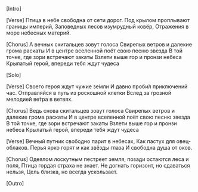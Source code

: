 [Intro]

[Verse]
Птица в небе свободна от сети дорог.
Под крылом проплывают границы империй,
Заповедных лесов изумрудный ковёр,
Отражения в море небесных материй.

[Chorus]
А вечных скитальцев зовут голоса
Свирепых ветров и далекие грома раскаты
И в центре вселенной поёт свою песню звезда
В той точке, где зори встречают закаты
Взлети выше гор и пронзи небеса
Крылатый герой, впереди тебя ждут чудеса

[Solo]

[Verse]
Своего героя ждут чужие зе́мли
И давно проби́л приключений час.
Отправляйся в путь из роскошной клетки
Вслед за грозной мелодией ве́тра в ветвях.

[Chorus]
Ведь снова скитальцев зовут голоса
Свирепых ветров и далекие грома раскаты
И в центре вселенной поёт свою песню звезда
В той точке, где зори встречают закаты
Взлети выше гор и пронзи небеса
Крылатый герой, впереди тебя ждут чудеса

[Verse]
Вечный путник свободно парит в небесах,
Как пастух для овец-облаков.
Перья ярко горят и как звёзды глаза
И свободна душа от оков.

[Chorus]
Одеялом лоскутным пестреет земля, позади остаются леса и поля,
Птица гордая страха не знает.
Не догнать горизонт, но сдаваться нельзя,
Цель близка, но всегда ускользает.

[Outro]
